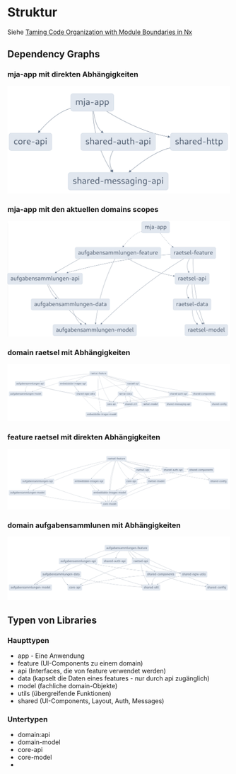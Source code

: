 # Struktur

Siehe [Taming Code Organization with Module Boundaries in Nx](https://dev.to/nx/taming-code-organization-with-module-boundaries-in-nx-1icl)

## Dependency Graphs

### mja-app mit direkten Abhängigkeiten

![mja-app mit direkten Abhängigkeiten](./mja-app-direct-dependencies.png "direkte Abhängigkeiten mja-app")

### mja-app mit den aktuellen domains scopes

![mja-app with scopes](./mja-app-with-domain-scopes.png "mja-app - scopes")


### domain raetsel mit Abhängigkeiten

![raetsel](./raetsel.png "raetsel")

### feature raetsel mit direkten Abhängigkeiten

![feature raetsel](./raetsel-feature.png "feature raetsel")


### domain aufgabensammlunen mit Abhängigkeiten

![aufgabensammlungen](./aufgabensammlungen.png "aufgabensammlungen")

## Typen von Libraries

### Haupttypen

- app - Eine Anwendung
- feature (UI-Components zu einem domain)
- api (Interfaces, die von feature verwendet werden)
- data (kapselt die Daten eines features - nur durch api zugänglich)
- model (fachliche domain-Objekte)
- utils (übergreifende Funktionen)
- shared (UI-Components, Layout, Auth, Messages)

### Untertypen

- domain:api
- domain-model
- core-api
- core-model
- 


